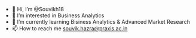 - 👋 Hi, I’m @Souvikh18
- 👀 I’m interested in Business Analytics
- 🌱 I’m currently learning Bisiness Analytics & Advanced Market Research
- 📫 How to reach me souvik.hazra@praxis.ac.in

<!---
Souvikh18/Souvikh18 is a ✨ special ✨ repository because its `README.md` (this file) appears on your GitHub profile.
You can click the Preview link to take a look at your changes.
--->
